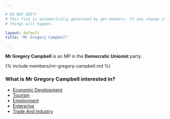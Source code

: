 ```yaml
---

# DO NOT EDIT!
# This file is automatically generated by get-members. If you change it, bad
# things will happen.

layout: default
title: "Mr Gregory Campbell"

---
```


**Mr Gregory Campbell** is an MP in the **Democratic Unionist** party.

{% include members/mr-gregory-campbell.md %}

### What is Mr Gregory Campbell interested in?


* [Economic Development](/interests/economic-development.html)
* [Tourism](/interests/tourism.html)
* [Employment](/interests/employment.html)
* [Enterprise](/interests/enterprise.html)
* [Trade And Industry](/interests/trade-and-industry.html)
